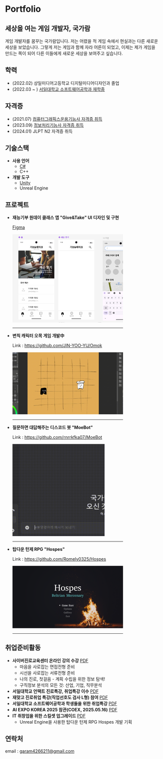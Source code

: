# Portfolio
## 세상을 여는 게임 개발자, 국가람
 게임 개발자를 꿈꾸는 국가람입니다. 저는 어렸을 적 게임 속에서 현실과는 다른 새로운 세상을 보았습니다. 그렇게 저는 게임과 함께 자라 어른이 되었고, 이제는 제가 게임을 만드는 쪽이 되어 다른 이들에게 새로운 세상을 보여주고 싶습니다.

## 학력
* (2022.02) 상일미디어고등학교 디지털미디어디자인과 졸업
* (2022.03 ~ ) <a href="./image/국가람_서일대학교_성적증명서.pdf">서일대학교 소프트웨어공학과 재학중</a>
   
## 자격증
* (2021.07) <a href="./image/국가람_컴퓨터그래픽스운용기능사.pdf">컴퓨터그래픽스운용기능사 자격증 취득</a>
* (2023.09) <a href="./image/국가람_정보처리기능사.pdf">정보처리기능사 자격증 취득</a>
* (2024.01) JLPT N2 자격증 취득

## 기술스택
* <b>사용 언어</b>
  * <a href="https://blog.naver.com/PostList.naver?blogId=g4ram_&from=postList&categoryNo=11">C#</a>
  * C++
* <b>개발 도구</b>
  * <a href="https://blog.naver.com/PostList.naver?blogId=g4ram_&categoryNo=9&from=postList">Unity</a>
  * Unreal Engine

## 프로젝트
* **재능기부 원데이 클래스 앱 "Give&Take" UI 디자인 및 구현**
   
   <a href="https://www.figma.com/design/UNsApITJ72SP3hfi06S5zQ/figma_%EA%B5%AD%EA%B0%80%EB%9E%8C?node-id=0-">Figma</a>
     
   <img src="./image/GiveAndTake.PNG"  width="360px">
   <hr width="360px" align="left">

* **변칙 캐릭터 오목 게임 개발中**

  Link : https://github.com/JIN-YOO-YU/Omok
     
  <img src="./image/Gomoku.gif"  width="360px">    
  <hr width="360px" align="left">   
  
* **질문하면 대답해주는 디스코드 봇 "MoeBot"**

  Link : https://github.com/rnrrkfka07/MoeBot
    
  <img src="./image/discordBot.gif"  width="300px">  
  <hr width="360px" align="left">

* **탑다운 턴제 RPG "Hospes"**

  Link : https://github.com/Romely0325/Hospes
    
  <img src="./image/Hospes.png"  width="360px">  
  <hr width="360px" align="left"> 

     
   
## 취업준비활동
* <b>사이버진로교육센터 온라인 강의 수강</b> <a href="./image/국가람_온라인교육수료증.pdf">PDF</a>
  * 마음을 사로잡는 면접전형 준비
  * 시선을 사로잡는 서류전형 준비
  * 나의 진로, 첫걸음 - 계획 수립을 위한 정보 탐색!
  * 구직정보 분석의 모든 것: 산업, 기업, 직무분석
* <b>서일대학교 언택트 진로특강, 취업특강 이수</b> <a href="./image/국가람_언택트진로취업특강.pdf">PDF</a>
* <b>재맞고 진로취업 특강(직업선호도 검사 L형) 참여</b> <a href="./image/국가람_직업선호도검사.pdf">PDF</a>
* <b>서일대학교 소프트웨어공학과 학생들을 위한 취업특강</b> <a href="./image/국가람_취업특강참여확인서.pdf">PDF</a>
* <b>AI EXPO KOREA 2025 참관(COEX, 2025.05.16)</b> <a href="./image/국가람_박람회참여확인서.pdf">PDF</a>
* <b>IT 취창업을 위한 스킬셋 업그레이드</b> <a href="./image/국가람_스터디활동보고서.pdf">PDF</a>
  * Unreal Engine을 사용한 탑다운 턴제 RPG Hospes 개발 기획

## 연락처
email : garam4266211@gmail.com
